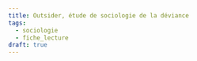 ```yaml
---
title: Outsider, étude de sociologie de la déviance
tags:
  - sociologie
  - fiche_lecture
draft: true
---
```

